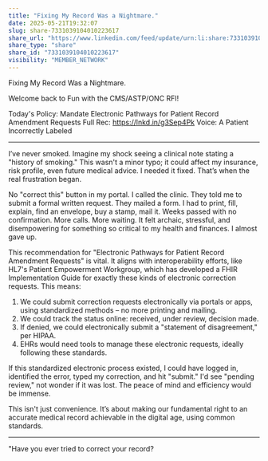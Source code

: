 ```yaml
---
title: "Fixing My Record Was a Nightmare."
date: 2025-05-21T19:32:07
slug: share-7331039104010223617
share_url: "https://www.linkedin.com/feed/update/urn:li:share:7331039104010223617"
share_type: "share"
share_id: "7331039104010223617"
visibility: "MEMBER_NETWORK"
---
```


Fixing My Record Was a Nightmare.

Welcome back to Fun with the CMS/ASTP/ONC RFI!

Today's Policy: Mandate Electronic Pathways for Patient Record Amendment Requests
Full Rec: https://lnkd.in/g3Sep4Pk
Voice: A Patient Incorrectly Labeled

---

I’ve never smoked. Imagine my shock seeing a clinical note stating a "history of smoking." This wasn't a minor typo; it could affect my insurance, risk profile, even future medical advice. I needed it fixed. That’s when the real frustration began.

No "correct this" button in my portal. I called the clinic. They told me to submit a formal written request. They mailed a form. I had to print, fill, explain, find an envelope, buy a stamp, mail it. Weeks passed with no confirmation. More calls. More waiting. It felt archaic, stressful, and disempowering for something so critical to my health and finances. I almost gave up.

This recommendation for "Electronic Pathways for Patient Record Amendment Requests" is vital. It aligns with interoperability efforts, like HL7's Patient Empowerment Workgroup, which has developed a FHIR Implementation Guide for exactly these kinds of electronic correction requests. This means:
1. We could submit correction requests electronically via portals or apps, using standardized methods – no more printing and mailing.
2. We could track the status online: received, under review, decision made.
3. If denied, we could electronically submit a "statement of disagreement," per HIPAA.
4. EHRs would need tools to manage these electronic requests, ideally following these standards.

If this standardized electronic process existed, I could have logged in, identified the error, typed my correction, and hit "submit." I'd see "pending review," not wonder if it was lost. The peace of mind and efficiency would be immense.

This isn't just convenience. It’s about making our fundamental right to an accurate medical record achievable in the digital age, using common standards.

---

"Have you ever tried to correct your record?
